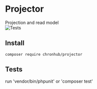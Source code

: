# Projector

Projection and read model  
![Tests](https://github.com/chronhub/projector/workflows/Tests/badge.svg)

## Install

`composer require chronhub/projector`

## Tests

run 'vendor/bin/phpunit' or 'composer test'
